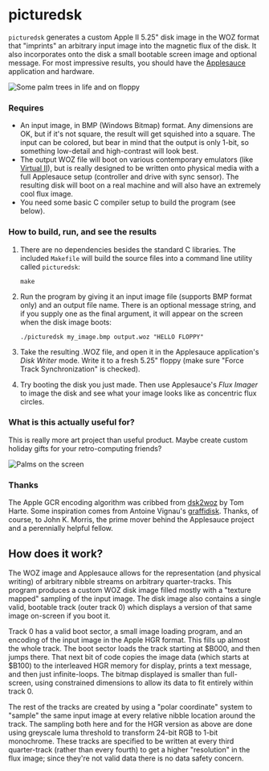 # picturedsk
`picturedsk` generates a custom Apple II 5.25" disk image in the WOZ format that "imprints" an arbitrary input image into the magnetic flux of the disk. It also incorporates onto the disk a small bootable screen image and optional message. For most impressive results, you should have the [Applesauce](https://applesaucefdc.com) application and hardware. 

![Some palm trees in life and on floppy](http://decaf.co/picturedsk_palm.png)

### Requires

- An input image, in BMP (Windows Bitmap) format. Any dimensions are OK, but if it's not square, the result will get squished into a square. The input can be colored, but bear in mind that the output is only 1-bit, so something low-detail and high-contrast will look best.
- The output WOZ file will boot on various contemporary emulators (like [Virtual II](http://www.virtualii.com)), but is really designed to be written onto physical media with a full Applesauce setup (controller and drive with sync sensor). The resulting disk will boot on a real machine and will also have an extremely cool flux image.
- You need some basic C compiler setup to build the program (see below). 

### How to build, run, and see the results

1. There are no dependencies besides the standard C libraries. The included `Makefile` will build the source files into a command line utility called `picturedsk`:

    `make`
    
2. Run the program by giving it an input image file (supports BMP format only) and an output file name. There is an optional message string, and if you supply one as the final argument, it will appear on the screen when the disk image boots:

    `./picturedsk my_image.bmp output.woz "HELLO FLOPPY"`
    
3. Take the resulting .WOZ file, and open it in the Applesauce application's _Disk Writer_ mode. Write it to a fresh 5.25" floppy (make sure "Force Track Synchronization" is checked).

4. Try booting the disk you just made. Then use Applesauce's _Flux Imager_ to image the disk and see what your image looks like as concentric flux circles.

### What is this actually useful for?

This is really more art project than useful product. Maybe create custom holiday gifts for your retro-computing friends? 

![Palms on the screen](http://decaf.co/picturedsk_screen.png)

### Thanks

The Apple GCR encoding algorithm was cribbed from [dsk2woz](https://github.com/TomHarte/dsk2woz) by Tom Harte. Some inspiration comes from Antoine Vignau's [graffidisk](http://www.brutaldeluxe.fr/products/apple2/graffidisk/). Thanks, of course, to John K. Morris, the prime mover behind the Applesauce project and a perennially helpful fellow. 

## How does it work?

The WOZ image and Applesauce allows for the representation (and physical writing) of arbitrary nibble streams on arbitrary quarter-tracks. This program produces a custom WOZ disk image filled mostly with a "texture mapped" sampling of the input image. The disk image also contains a single valid, bootable track (outer track 0) which displays a version of that same image on-screen if you boot it. 

Track 0 has a valid boot sector, a small image loading program, and an encoding of the input image in the Apple HGR format. This fills up almost the whole track. The boot sector loads the track starting at $B000, and then jumps there. That next bit of code copies the image data (which starts at $B100) to the interleaved HGR memory for display, prints a text message, and then just infinite-loops. The bitmap displayed is smaller than full-screen, using constrained dimensions to allow its data to fit entirely within track 0. 

The rest of the tracks are created by using a "polar coordinate" system to "sample" the same input image at every relative nibble location around the track. The sampling both here and for the HGR version as above are done using greyscale luma threshold to transform 24-bit RGB to 1-bit monochrome. These tracks are specified to be written at every third quarter-track (rather than every fourth) to get a higher "resolution" in the flux image; since they're not valid data there is no data safety concern. 
